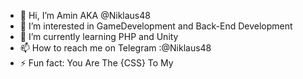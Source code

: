 - 👋 Hi, I’m Amin AKA @Niklaus48
- 👀 I’m interested in GameDevelopment and Back-End Development
- 🌱 I’m currently learning PHP and Unity
- 📫 How to reach me on Telegram :@Niklaus48
- ⚡ Fun fact: You Are The {CSS} To My <HTML>

<!---
Niklaus48/Niklaus48 is a ✨ special ✨ repository because its `README.md` (this file) appears on your GitHub profile.
You can click the Preview link to take a look at your changes.
--->
